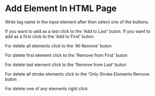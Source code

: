 # Add Element In HTML Page
Write tag name in the input element after then select one of the buttons.   

 If you want to add as a last click to the 'Add to Last' buton. 
 If you want to add as a first click to the 'Add to First' buton.
            
For delete all elements click to the 'All Remove' buton
            
For delete first element click to the 'Remove from First' buton
            
For delete last element click to the 'Remove from Last' buton

For delete all stroke elements click to the 'Only Stroke Elements Remove buton

For delete one of any elements right click 